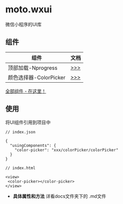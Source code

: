 # moto.wxui
微信小程序的UI库

## 组件

组件 | 文档
--- | ---
顶部加载-Nprogress | [ >>> ](docs/nprogress.md)
颜色选择器-ColorPicker | [ >>> ](doc/colorPicker.md)

[全部组件 - 在这里！](LIST.md)

## 使用
将UI组件引用到项目中
```
// index.json

{
  "usingComponents": {
    "color-picker": "xxx/colorPicker/colorPicker"
  }
}

// index.html

<view>
 <color-picker></color-picker>
</view>

```

- **具体属性和方法** 详看docs文件夹下的 .md文件


